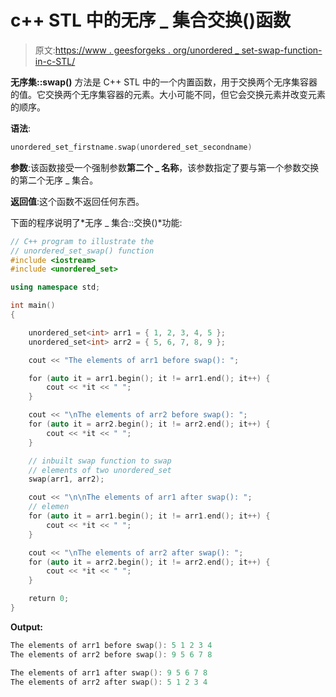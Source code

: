 # c++ STL 中的无序 _ 集合交换()函数

> 原文:[https://www . geesforgeks . org/unordered _ set-swap-function-in-c-STL/](https://www.geeksforgeeks.org/unordered_set-swap-function-in-c-stl/)

**无序集::swap()** 方法是 C++ STL 中的一个内置函数，用于交换两个无序集容器的值。它交换两个无序集容器的元素。大小可能不同，但它会交换元素并改变元素的顺序。

**语法**:

```cpp
unordered_set_firstname.swap(unordered_set_secondname)

```

**参数**:该函数接受一个强制参数**第二个 _ 名称**，该参数指定了要与第一个参数交换的第二个无序 _ 集合。

**返回值**:这个函数不返回任何东西。

下面的程序说明了*无序 _ 集合::交换()*功能:

```cpp
// C++ program to illustrate the
// unordered_set_swap() function
#include <iostream>
#include <unordered_set>

using namespace std;

int main()
{

    unordered_set<int> arr1 = { 1, 2, 3, 4, 5 };
    unordered_set<int> arr2 = { 5, 6, 7, 8, 9 };

    cout << "The elements of arr1 before swap(): ";

    for (auto it = arr1.begin(); it != arr1.end(); it++) {
        cout << *it << " ";
    }

    cout << "\nThe elements of arr2 before swap(): ";
    for (auto it = arr2.begin(); it != arr2.end(); it++) {
        cout << *it << " ";
    }

    // inbuilt swap function to swap
    // elements of two unordered_set
    swap(arr1, arr2);

    cout << "\n\nThe elements of arr1 after swap(): ";
    // elemen
    for (auto it = arr1.begin(); it != arr1.end(); it++) {
        cout << *it << " ";
    }

    cout << "\nThe elements of arr2 after swap(): ";
    for (auto it = arr2.begin(); it != arr2.end(); it++) {
        cout << *it << " ";
    }

    return 0;
}
```

**Output:**

```cpp
The elements of arr1 before swap(): 5 1 2 3 4 
The elements of arr2 before swap(): 9 5 6 7 8 

The elements of arr1 after swap(): 9 5 6 7 8 
The elements of arr2 after swap(): 5 1 2 3 4

```